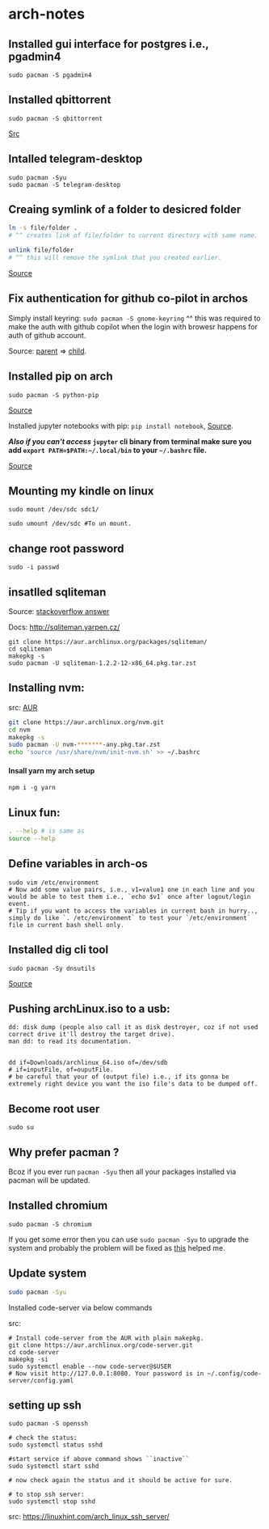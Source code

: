 # arch-notes

## Installed gui interface for postgres i.e., pgadmin4

```
sudo pacman -S pgadmin4
```

## Installed qbittorrent

```
sudo pacman -S qbittorrent
```

[Src](https://archlinux.org/packages/community/x86_64/qbittorrent/)

## Intalled telegram-desktop

```
sudo pacman -Syu
sudo pacman -S telegram-desktop
```

## Creaing symlink of a folder to desicred folder

```bash
ln -s file/folder .
# ^^ creates link of file/folder to current directory with same name.

unlink file/folder
# ^^ this will remove the symlink that you created earlier.
```

[Source](https://linuxize.com/post/how-to-create-symbolic-links-in-linux-using-the-ln-command/)

## Fix authentication for github co-pilot in archos

Simply install keyring: `sudo pacman -S gnome-keyring`
^^ this was required to make the auth with github copilot when the login with browesr happens for auth of github account.

Source: [parent](https://code.visualstudio.com/docs/editor/settings-sync#_troubleshooting-keychain-issues) => [child](https://github.com/microsoft/vscode/issues/92972#issuecomment-625751232).

## Installed pip on arch

`sudo pacman -S python-pip`

[Source](https://linuxhint.com/install_pip_archlinux/)

Installed jupyter notebooks with pip: `pip install notebook`, [Source](https://jupyter.org/install).

***Also if you can't access* `jupyter` cli binary from terminal make sure you add `export PATH=$PATH:~/.local/bin` to your `~/.bashrc` file.**

[Source](https://hub.gke2.mybinder.org/user/ipython-ipython-in-depth-7y35qkm4/notebooks/binder/Index.ipynb)

## Mounting my kindle on linux

```
sudo mount /dev/sdc sdc1/

sudo umount /dev/sdc #To un mount.
```

## change root password

```
sudo -i passwd
```

## insatlled sqliteman

Source: [stackoverflow answer](https://unix.stackexchange.com/a/38623)

Docs: http://sqliteman.yarpen.cz/

```
git clone https://aur.archlinux.org/packages/sqliteman/
cd sqliteman
makepkg -s
sudo pacman -U sqliteman-1.2.2-12-x86_64.pkg.tar.zst
```

## Installing nvm:

src: [AUR](https://aur.archlinux.org/packages/nvm/)

```bash
git clone https://aur.archlinux.org/nvm.git
cd nvm
makepkg -s
sudo pacman -U nvm-*******-any.pkg.tar.zst
echo 'source /usr/share/nvm/init-nvm.sh' >> ~/.bashrc
```

#### Insall yarn my arch setup

`npm i -g yarn`

## Linux fun:

```bash
. --help # is same as
source --help
```

## Define variables in arch-os

```
sudo vim /etc/environment
# Now add some value pairs, i.e., v1=value1 one in each line and you would be able to test them i.e., `echo $v1` once after logout/login event.
# Tip if you want to access the variables in current bash in hurry.., simply do like `. /etc/environment` to test your `/etc/environment` file in current bash shell only.
```

## Installed dig cli tool

```
sudo pacman -Sy dnsutils
```

[Source](https://www.tecmint.com/install-dig-and-nslookup-in-linux/#digarch)

## Pushing archLinux.iso to a usb:

```
dd: disk dump (people also call it as disk destroyer, coz if not used correct drive it'll destroy the target drive).
man dd: to read its documentation.


dd if=Downloads/archlinux_64.iso of=/dev/sdb
# if=inputFile, of=ouputFile.
# be careful that your of (output file) i.e., if its gonna be extremely right device you want the iso file's data to be dumped off.
```

## Become root user

`sudo su`

## Why prefer pacman ?

Bcoz if you ever run `pacman -Syu` then all your packages installed via pacman will be updated.

## Installed chromium

```
sudo pacman -S chromium
```

If you get some error then you can use `sudo pacman -Syu` to upgrade the system and probably the problem will be fixed as [this](https://stackoverflow.com/a/67552506/10012446) helped me. 


## Update system

```bash
sudo pacman -Syu
```

Installed code-server via below commands

src: 

```
# Install code-server from the AUR with plain makepkg.
git clone https://aur.archlinux.org/code-server.git
cd code-server
makepkg -si
sudo systemctl enable --now code-server@$USER
# Now visit http://127.0.0.1:8080. Your password is in ~/.config/code-server/config.yaml
```

## setting up ssh

```
sudo pacman -S openssh

# check the status:
sudo systemctl status sshd

#start service if above command shows ``inactive``
sudo systemctl start sshd

# now check again the status and it should be active for sure.

# to stop ssh server:
sudo systemctl stop sshd
```

src: https://linuxhint.com/arch_linux_ssh_server/
